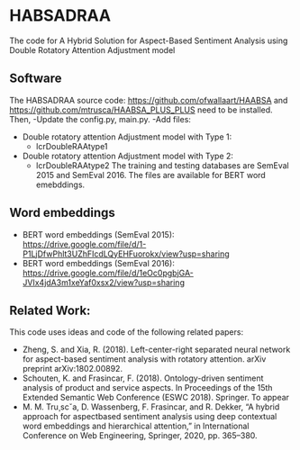 # HABSADRAA
The code for A Hybrid Solution for Aspect-Based Sentiment Analysis using Double Rotatory Attention Adjustment model
## Software
The HABSADRAA source code: https://github.com/ofwallaart/HAABSA and https://github.com/mtrusca/HAABSA_PLUS_PLUS need to be installed. Then, 
-Update the config.py, main.py.
-Add files:
 - Double rotatory attention Adjustment model with Type 1:
   - lcrDoubleRAAtype1
 - Double rotatory attention Adjustment model with Type 2:
   - lcrDoubleRAAtype2
The training and testing databases are SemEval 2015 and SemEval 2016. The files are available for BERT word emebddings.
## Word embeddings
 - BERT word embeddings (SemEval 2015): https://drive.google.com/file/d/1-P1LjDfwPhlt3UZhFIcdLQyEHFuorokx/view?usp=sharing
 - BERT word embeddings (SemEval 2016): https://drive.google.com/file/d/1eOc0pgbjGA-JVIx4jdA3m1xeYaf0xsx2/view?usp=sharing
## Related Work: ##
This code uses ideas and code of the following related papers:
- Zheng, S. and Xia, R. (2018). Left-center-right separated neural network for aspect-based sentiment analysis with rotatory attention. arXiv preprint arXiv:1802.00892.
- Schouten, K. and Frasincar, F. (2018). Ontology-driven sentiment analysis of product and service aspects. In Proceedings of the 15th Extended Semantic Web Conference (ESWC 2018). Springer. To appear
- M. M. Tru¸scˇa, D. Wassenberg, F. Frasincar, and R. Dekker, “A hybrid approach for aspectbased sentiment analysis using deep contextual word embeddings and hierarchical attention,” in International Conference on Web Engineering, Springer, 2020, pp. 365–380.
